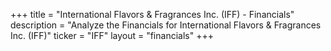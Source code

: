 +++
title = "International Flavors & Fragrances Inc. (IFF) - Financials"
description = "Analyze the Financials for International Flavors & Fragrances Inc. (IFF)"
ticker = "IFF"
layout = "financials"
+++


